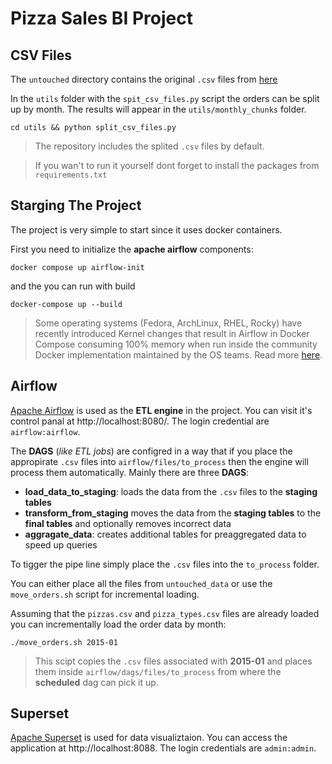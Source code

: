 # Pizza Sales BI Project

## CSV Files

The `untouched` directory contains the original `.csv` files from [here](https://www.kaggle.com/datasets/mysarahmadbhat/pizza-place-sales)

In the `utils` folder with the `spit_csv_files.py` script the orders can be
split up by month. The results will appear in the `utils/monthly_chunks` folder.

```
cd utils && python split_csv_files.py
```

> The repository includes the splited `.csv` files by default.

> If you wan't to run it yourself dont forget to install the packages from `requirements.txt`

## Starging The Project

The project is very simple to start since it uses docker containers.

First you need to initialize the **apache airflow** components:

```
docker compose up airflow-init
```

and the you can run with build

```
docker-compose up --build
```

> Some operating systems (Fedora, ArchLinux, RHEL, Rocky) have recently introduced Kernel changes that result in Airflow in Docker Compose consuming 100% memory when run inside the community Docker implementation maintained by the OS teams. Read more [here](https://airflow.apache.org/docs/apache-airflow/stable/howto/docker-compose/index.html).

## Airflow

[Apache Airflow](https://airflow.apache.org/) is used as the **ETL engine** in
the project. You can visit it's control panal at http://localhost:8080/.
The login credential are `airflow:airflow`.

The **DAGS** (_like ETL jobs_) are configred in a way that if you place the
appropirate `.csv` files into `airflow/files/to_process` then the engine will
process them automatically. Mainly there are three **DAGS**:

* **load_data_to_staging**: loads the data from the `.csv` files to the **staging tables**
* **transform_from_staging** moves the data from the **staging tables** to the **final tables** and optionally removes incorrect data
* **aggragate_data**: creates additional tables for preaggregated data to speed up queries

To tigger the pipe line simply place the `.csv` files into the `to_process` folder.

You can either place all the files from `untouched_data` or use the `move_orders.sh` script for incremental
loading.

Assuming that the `pizzas.csv` and `pizza_types.csv` files are already loaded you can incrementally load the
order data by month:

```
./move_orders.sh 2015-01
```

> This scipt copies the `.csv` files associated with **2015-01** and places
> them inside `airflow/dags/files/to_process` from where the **scheduled** dag
> can pick it up.

## Superset

[Apache Superset](https://superset.apache.org/) is used for data visualiztaion.
You can access the application at http://localhost:8088.
The login credentials are `admin:admin`.